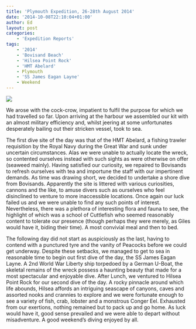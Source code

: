 ```yaml
---
title: 'Plymouth Expedition, 26-28th August 2014'
date: '2014-10-08T22:10:04+01:00'
author: Ed
layout: post
categories:
    - 'Expedition Reports'
tags:
    - '2014'
    - 'Bovisand Beach'
    - 'Hilsea Point Rock'
    - 'HMT Abelard'
    - Plymouth
    - 'SS James Eagan Layne'
    - Weekend
---
```


![](http://ouueg.com/wp-content/uploads/2014/10/17757600773_d34d4bce77_k.jpg)

We arose with the cock-crow, impatient to fulfil the purpose for which we had travelled so far. Upon arriving at the harbour we assembled our kit with an almost military efficiency and, whilst jeering at some unfortunates desperately bailing out their stricken vessel, took to sea.

The first dive site of the day was that of the HMT Abelard, a fishing trawler requisition by the Royal Navy during the Great War and sunk under uncertain circumstances. Alas we were unable to actually locate the wreck, so contented ourselves instead with such sights as were otherwise on offer (seaweed mainly). Having satisfied our curiosity, we repaired to Bovisands to refresh ourselves with tea and importune the staff with our impertinent demands. As time was drawing short, we decided to undertake a shore dive from Bovisands. Apparently the site is littered with various curiosities, cannons and the like, to amuse divers such as ourselves who feel disinclined to venture to more inaccessible locations. Once again our luck failed us and we were unable to find any such points of interest. Nevertheless, there was a plethora of interesting flora and fauna to see, the highlight of which was a school of Cuttlefish who seemed reasonably content to tolerate our presence (though perhaps they were merely, as Giles would have it, biding their time). A most convivial meal and then to bed.

The following day did not start as auspiciously as the last, having to contend with a punctured tyre and the vanity of Peacocks before we could get underway. Despite these setbacks, we managed to get to sea in reasonable time to begin out first dive of the day, the SS James Eagan Layne. A 2nd World War Liberty ship torpedoed by a German U-Boat, the skeletal remains of the wreck possess a haunting beauty that made for a most spectacular and enjoyable dive. After Lunch, we ventured to Hilsea Point Rock for our second dive of the day. A rocky pinnacle around which life abounds, Hilsea affords an intriguing seascape of canyons, caves and assorted nooks and crannies to explore and we were fortunate enough to see a variety of fish, crab, lobster and a monstrous Conger Eel. Exhausted from our exertions, nothing remained but to pack up and go home. As luck would have it, good sense prevailed and we were able to depart without misadventure. A good weekend’s diving enjoyed by all.
